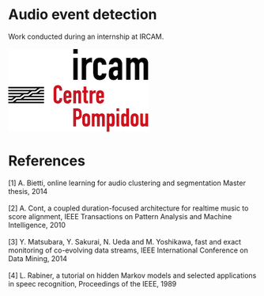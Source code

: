 # Audio event detection
Work conducted during an internship at IRCAM. <br/> <br/>
![alt text](https://github.com/RomainPe/audio-event-detection/blob/master/ircam.png "IRCAM logo")
# References
[1] A. Bietti, online learning for audio clustering and segmentation Master thesis, 2014 <br/><br/>
[2] A. Cont, a coupled duration-focused architecture for realtime music to score alignment, IEEE Transactions on Pattern Analysis and Machine Intelligence, 2010 <br/><br/>
[3] Y. Matsubara, Y. Sakurai, N. Ueda and M. Yoshikawa, fast and exact monitoring of co-evolving data streams, IEEE International Conference on Data Mining, 2014 <br/><br/>
[4] L. Rabiner, a tutorial on hidden Markov models and selected applications in speec recognition, Proceedings of the IEEE, 1989